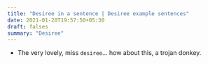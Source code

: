 ```yaml
---
title: "Desiree in a sentence | Desiree example sentences"
date: 2021-01-20T19:57:50+05:30
draft: falses
summary: "Desiree"
---
```

- The very lovely, miss `desiree`... how about this, a trojan donkey.
                 
